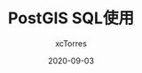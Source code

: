 ---
layout:     post
title:      "PostGIS SQL使用"
date:       2020-09-03
author:     "xcTorres"
header-img: "img/in-post/osm/osm-bg.png"
catalog:    true
mathjax: true
tags:
    - GIS
---  